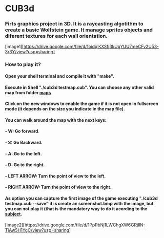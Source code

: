 # CUB3d

### Firts graphics project in 3D. It is a raycasting algotithm to create a basic Wolfstein game. It manage sprites objects and diferent textures for each wall orientation.

[image1][https://drive.google.com/file/d/1oidqlKXSfj3kUgYUU7meCFv2U53-3r3Y/view?usp=sharing]

### How to play it?
#### Open your shell terminal and compile it with "make".
#### Execute in Shell "./cub3d testmap.cub". You can choose any other valid map from folder [maps](maps/validos/)
#### Click on the new windows to enable the game if it is not open in fullscreen mode (it depends on the size you indicate in the map file).
#### You can walk around the map with the next keys:
#### - W: Go forward.
#### - S: Go Backward.
#### - A: Go to the left.
#### - D: Go to the right.
#### - LEFT ARROW: Turn the point of view to the left.
#### - RIGHT ARROW: Turn the point of view to the right.
#### As option you can capture the first image of the game executing "./cub3d testmap.cub --save" it is create an screenshot.bmp with the image, but you can not play it (that is the mandatory way to do it acording to the [subject](Subject/en.subject.pdf).

[image2][https://drive.google.com/file/d/1PpPbNj1LWChgXW6GRjIlN-TjAw5H1YgC/view?usp=sharing]
